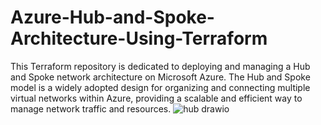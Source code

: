 # Azure-Hub-and-Spoke-Architecture-Using-Terraform
This Terraform repository is dedicated to deploying and managing a Hub and Spoke network architecture on Microsoft Azure. The Hub and Spoke model is a widely adopted design for organizing and connecting multiple virtual networks within Azure, providing a scalable and efficient way to manage network traffic and resources.
![hub drawio](https://github.com/vasantharan/Azure-Hub-and-Spoke-Architecture-Using-Terraform/assets/107398944/ea15fc94-9060-4f0b-8f6b-e07cbb6259e1)
